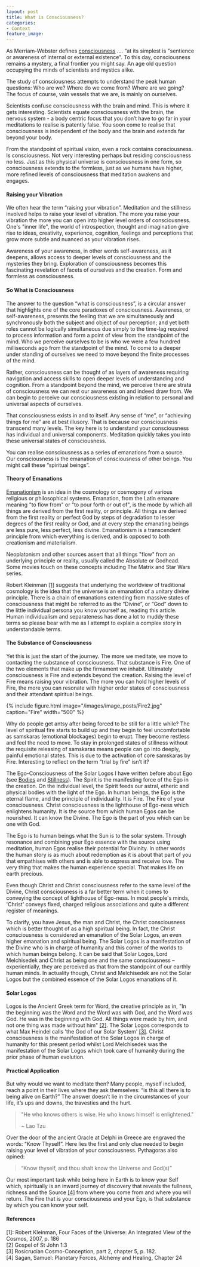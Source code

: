 ```yaml
---
layout: post
title: What is Consciousness?
categories:
- Context
feature_image: 
---
```


As Merriam-Webster defines [consciousness](https://www.merriam-webster.com/dictionary/consciousness) .... “at its simplest is "sentience or awareness of internal or external existence". To this day, consciousness remains a mystery, a final frontier you might say. An age old question occupying the minds of scientists and mystics alike. 

The study of consciousness attempts to understand the peak human questions: Who are we? Where do we come from? Where are we going? The focus of course, vain vessels that we are, is mainly on ourselves. 

Scientists confuse consciousness with the brain and mind. This is where it gets interesting. Scientists equate consciousness with the brain, the nervous system - a body centric focus that you don’t have to go far in your meditations to realise is patently false. You soon come to realise that consciousness is independent of the body and the brain and extends far beyond your body. 

From the standpoint of spiritual vision, even a rock contains consciousness. Is consciousness. Not very interesting perhaps but residing consciousness no less. Just as this physical universe is consciousness in one form, so consciousness extends to the formless, just as we humans have higher, more refined levels of consciousness that meditation awakens and engages. 

#### Raising your Vibration
We often hear the term “raising your vibration”. Meditation and the stillness involved helps to raise your level of vibration. The more you raise your vibration the more you can open into higher level orders of consciousness. One's "inner life", the world of introspection, thought and imagination give rise to ideas, creativity, experience, cognition, feelings and perceptions that grow more subtle and nuanced as your vibration rises. 

Awareness of your awareness, in other words self-awareness, as it deepens, allows access to deeper levels of consciousness and the mysteries they bring. Exploration of consciousness becomes this fascinating revelation of facets of ourselves and the creation. Form and formless as consciousness.

#### So What is Consciousness 
The answer to the question “what is consciousness”, is a circular answer that highlights one of the core paradoxes of consciousness. Awareness, or self-awareness, presents the feeling that we are simultaneously and synchronously both the subject and object of our perception; and yet both roles cannot be logically simultaneous due simply to the time-lag required to process information and form a point of view from the standpoint of the mind. Who we perceive ourselves to be is who we were a few hundred milliseconds ago from the standpoint of the mind. To come to a deeper under standing of ourselves we need to move beyond the finite processes of the mind. 

Rather, consciousness can be thought of as layers of awareness requiring navigation and access skills to open deeper levels of understanding and cognition. From a standpoint beyond the mind, we perceive there are strata of consciousness we can rest our awareness on and indeed draw from. We can begin to perceive our consciousness existing in relation to personal and universal aspects of ourselves. 

That consciousness exists in and to itself. Any sense of “me”, or “achieving things for me” are at best illusory. That is because our consciousness transcend many levels. The key here is to understand your consciousness has individual and universal components. Meditation quickly takes you into these universal states of consciousness. 

You can realise consciousness as a series of emanations from a source. Our consciousness is the emanation of consciousness of other beings. You might call these “spiritual beings”. 

#### Theory of Emanations 
[Emanationism](https://en.wikipedia.org/wiki/Emanationism) is an idea in the cosmology or cosmogony of various religious or philosophical systems. Emanation, from the Latin emanare meaning "to flow from" or "to pour forth or out of", is the mode by which all things are derived from the first reality, or principle. All things are derived from the first reality or perfect God by steps of degradation to lesser degrees of the first reality or God, and at every step the emanating beings are less pure, less perfect, less divine. Emanationism is a transcendent principle from which everything is derived, and is opposed to both creationism and materialism. 

Neoplatonism and other sources assert that all things "flow" from an underlying principle or reality, usually called the Absolute or Godhead. Some movies touch on these concepts including The Matrix and Star Wars series.

Robert Kleinman <a href="#[1]">[1]</a> suggests that underlying the worldview of traditional cosmology is the idea that the universe is an emanation of a unitary divine principle. There is a chain of emanations extending from massive states of consciousness that might be referred to as the “Divine”, or “God” down to the little individual persona you know yourself as, reading this article. Human individualism and separateness has done a lot to muddy these terms so please bear with me as I attempt to explain a complex story in understandable terms. 

#### The Substance of Consciousness
Yet this is just the start of the journey. The more we meditate, we move to contacting the substance of consciousness. That substance is Fire. One of the two elements that make up the firmament we inhabit. Ultimately consciousness is Fire and extends beyond the creation. Raising the level of Fire means raising your vibration. The more you can hold higher levels of Fire, the more you can resonate with higher order states of consciousness and their attendant spiritual beings.

{% include figure.html image="/images/image_posts/Fire2.jpg" caption="Fire" width="500" %}

Why do people get antsy after being forced to be still for a little while? The level of spiritual fire starts to build up and they begin to feel uncomfortable as samskaras (emotional blockages) begin to erupt. They become restless and feel the need to move. To stay in prolonged states of stillness without the requisite releasing of samskaras means people can go into deeply, painful emotional states. This is due to the activation of core samskaras by Fire. Interesting to reflect on the term “trial by fire” isn’t it? 

The Ego-Consciousness of the Solar Logos
I have written before about Ego (see [Bodies](https://petertwigg.com/context/2020/03/01/physical-and-spiritual-bodies-in-meditation/) and [Stillness](https://petertwigg.com/techniques/2019/10/07/achieving-stillness-in-meditation/)). The Spirit is the manifesting force of the Ego in the creation. On the individual level, the Spirit feeds our astral, etheric and physical bodies with the light of the Ego. In human beings, the Ego is the eternal flame, and the principle of individuality. It is Fire. The Fire of your consciousness. Christ consciousness is the lighthouse of Ego-ness which enlightens humanity. It is the source from which human Egos can be nourished. It can know the Divine. The Ego is the part of you which can be one with God.

The Ego is to human beings what the Sun is to the solar system. Through resonance and combining your Ego essence with the source using meditation, human Egos realise their potential for Divinity. In other words the human story is as much about redemption as it is about that part of you that empathises with others and is able to express and receive love. The very thing that makes the human experience special. That makes life on earth precious.

Even though Christ and Christ consciousness refer to the same level of the Divine, Christ consciousness is a far better term when it comes to conveying the concept of lighthouse of Ego-ness. In most people's minds, 'Christ' conveys fixed, charged religious associations and quite a different register of meanings. 

To clarify, you have Jesus, the man and Christ, the Christ consciousness which is better thought of as a high spiritual being. In fact, the Christ consciousness is considered an emanation of the Solar Logos, an even higher emanation and spiritual being. The Solar Logos is a manifestation of the Divine who is in charge of humanity and this corner of the worlds to which human beings belong. It can be said that Solar Logos, Lord Melchisedek and Christ as being one and the same consciousness – experientially, they are perceived as that from the standpoint of our earthly human minds. In actuality though, Christ and Melchisedek are not the Solar Logos but the combined essence of the Solar Logos emanations of it.

#### Solar Logos
Logos is the Ancient Greek term for Word, the creative principle as in, "In the beginning was the Word and the Word was with God, and the Word was God. He was in the beginning with God. All things were made by him, and not one thing was made without him" <a href="#[2]">[2]</a>. The Solar Logos corresponds to what Max Heindel calls 'the God of our Solar System' <a href="#[3]">[3]</a>. Christ consciousness is the manifestation of the Solar Logos in charge of humanity for this present period whilst Lord Melchisedek was the manifestation of the Solar Logos which took care of humanity during the prior phase of human evolution. 

#### Practical Application
But why would we want to meditate then? Many people, myself included, reach a point in their lives where they ask themselves: “is this all there is to being alive on Earth?” The answer doesn’t lie in the circumstances of your life, it’s ups and downs, the travesties and the hurt. 

<blockquote cite="">
  <p>"He who knows others is wise. He who knows himself is enlightened."</p>
  <footer>~ Lao Tzu </footer>
</blockquote>

Over the door of the ancient Oracle at Delphi in Greece are engraved the words: “Know Thyself”. Here lies the first and only clue needed to begin raising your level of vibration of your consciousness. Pythagoras also opined:

<blockquote cite="">
	<p>“Know thyself, and thou shalt know the Universe and God(s)”</p> 
</blockquote>

Our most important task while being here in Earth is to know your Self which, spiritually is an inward journey of discovery that reveals the fullness, richness and the Source <a href="#[4]">[4]</a> from where you come from and where you will return. The Fire that is your consciousness and your Ego, is that substance by which you can know your self. 

#### References
<a id="[1]">[1]:</a> Robert Kleinman, Four Faces of the Universe: An Integrated View of the Cosmos, 2007, p. 186  
<a id="[2]">[2]</a> Gospel of St John 1:3    
<a id="[3]">[3]</a> Rosicrucian Cosmo-Conception, part 2, chapter 5, p. 182.  
<a id="[4]">[4]</a> Sagan, Samuel: Planetary Forces, Alchemy and Healing, Chapter 24  


